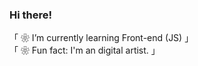 ### Hi there!

「 ❀ I’m currently learning Front-end (JS) 」
<br>
「 ❀ Fun fact: I'm an digital artist. 」


</div>


